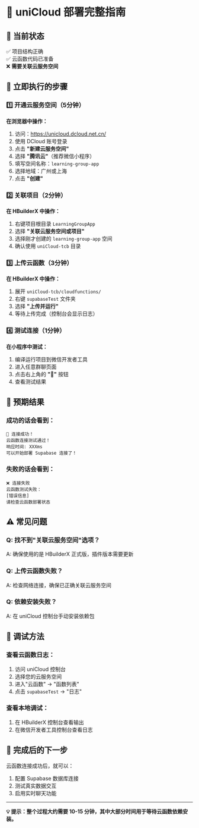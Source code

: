 # 🚀 uniCloud 部署完整指南

## 📌 当前状态
✅ 项目结构正确  
✅ 云函数代码已准备  
❌ **需要关联云服务空间**  

## 🎯 立即执行的步骤

### 1️⃣ 开通云服务空间（5分钟）

**在浏览器中操作：**
1. 访问：https://unicloud.dcloud.net.cn/
2. 使用 DCloud 账号登录
3. 点击 **"新建云服务空间"**
4. 选择 **"腾讯云"**（推荐微信小程序）
5. 填写空间名称：`learning-group-app`
6. 选择地域：广州或上海
7. 点击 **"创建"**

### 2️⃣ 关联项目（2分钟）

**在 HBuilderX 中操作：**
1. 右键项目根目录 `LearningGroupApp`
2. 选择 **"关联云服务空间或项目"**
3. 选择刚才创建的 `learning-group-app` 空间
4. 确认使用 `uniCloud-tcb` 目录

### 3️⃣ 上传云函数（3分钟）

**在 HBuilderX 中操作：**
1. 展开 `uniCloud-tcb/cloudfunctions/`
2. 右键 `supabaseTest` 文件夹
3. 选择 **"上传并运行"**
4. 等待上传完成（控制台会显示日志）

### 4️⃣ 测试连接（1分钟）

**在小程序中测试：**
1. 编译运行项目到微信开发者工具
2. 进入任意群聊页面
3. 点击右上角的 **"🔗"** 按钮
4. 查看测试结果

## 📱 预期结果

### 成功的话会看到：
```
🎉 连接成功！
云函数连接测试通过！
响应时间: XXXms
可以开始部署 Supabase 连接了！
```

### 失败的话会看到：
```
❌ 连接失败
云函数测试失败：
[错误信息]
请检查云函数部署状态
```

## ⚠️ 常见问题

### Q: 找不到"关联云服务空间"选项？
A: 确保使用的是 HBuilderX 正式版，插件版本需要更新

### Q: 上传云函数失败？
A: 检查网络连接，确保已正确关联云服务空间

### Q: 依赖安装失败？
A: 在 uniCloud 控制台手动安装依赖包

## 🔧 调试方法

### 查看云函数日志：
1. 访问 uniCloud 控制台
2. 选择您的云服务空间
3. 进入"云函数" → "函数列表"
4. 点击 `supabaseTest` → "日志"

### 查看本地调试：
1. 在 HBuilderX 控制台查看输出
2. 在微信开发者工具控制台查看日志

## 🎉 完成后的下一步

云函数连接成功后，就可以：
1. 配置 Supabase 数据库连接
2. 测试真实数据交互
3. 启用实时聊天功能

---

**💡 提示：整个过程大约需要 10-15 分钟，其中大部分时间用于等待云函数依赖安装。**
